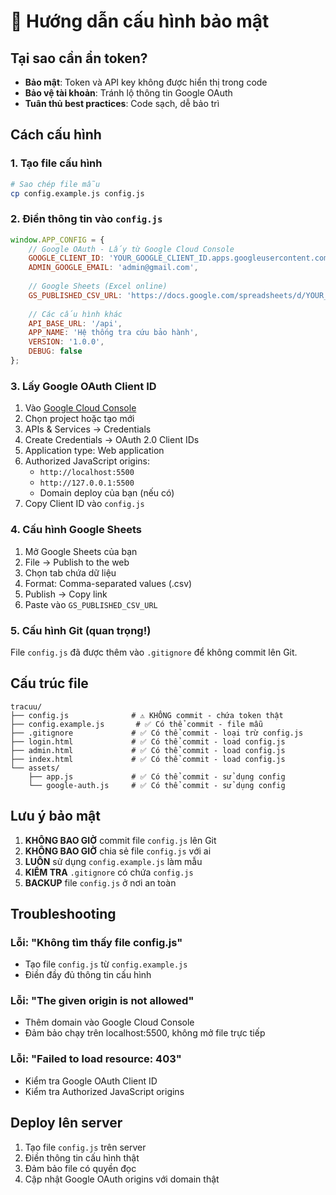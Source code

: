 # 🔐 Hướng dẫn cấu hình bảo mật

## Tại sao cần ẩn token?

- **Bảo mật**: Token và API key không được hiển thị trong code
- **Bảo vệ tài khoản**: Tránh lộ thông tin Google OAuth
- **Tuân thủ best practices**: Code sạch, dễ bảo trì

## Cách cấu hình

### 1. Tạo file cấu hình
```bash
# Sao chép file mẫu
cp config.example.js config.js
```

### 2. Điền thông tin vào `config.js`
```javascript
window.APP_CONFIG = {
    // Google OAuth - Lấy từ Google Cloud Console
    GOOGLE_CLIENT_ID: 'YOUR_GOOGLE_CLIENT_ID.apps.googleusercontent.com',
    ADMIN_GOOGLE_EMAIL: 'admin@gmail.com',
    
    // Google Sheets (Excel online)
    GS_PUBLISHED_CSV_URL: 'https://docs.google.com/spreadsheets/d/YOUR_SHEET_ID/pub?output=csv',
    
    // Các cấu hình khác
    API_BASE_URL: '/api',
    APP_NAME: 'Hệ thống tra cứu bảo hành',
    VERSION: '1.0.0',
    DEBUG: false
};
```

### 3. Lấy Google OAuth Client ID
1. Vào [Google Cloud Console](https://console.cloud.google.com/)
2. Chọn project hoặc tạo mới
3. APIs & Services → Credentials
4. Create Credentials → OAuth 2.0 Client IDs
5. Application type: Web application
6. Authorized JavaScript origins:
   - `http://localhost:5500`
   - `http://127.0.0.1:5500`
   - Domain deploy của bạn (nếu có)
7. Copy Client ID vào `config.js`

### 4. Cấu hình Google Sheets
1. Mở Google Sheets của bạn
2. File → Publish to the web
3. Chọn tab chứa dữ liệu
4. Format: Comma-separated values (.csv)
5. Publish → Copy link
6. Paste vào `GS_PUBLISHED_CSV_URL`

### 5. Cấu hình Git (quan trọng!)
File `config.js` đã được thêm vào `.gitignore` để không commit lên Git.

## Cấu trúc file

```
tracuu/
├── config.js              # ⚠️ KHÔNG commit - chứa token thật
├── config.example.js       # ✅ Có thể commit - file mẫu
├── .gitignore             # ✅ Có thể commit - loại trừ config.js
├── login.html             # ✅ Có thể commit - load config.js
├── admin.html             # ✅ Có thể commit - load config.js
├── index.html             # ✅ Có thể commit - load config.js
└── assets/
    ├── app.js             # ✅ Có thể commit - sử dụng config
    └── google-auth.js     # ✅ Có thể commit - sử dụng config
```

## Lưu ý bảo mật

1. **KHÔNG BAO GIỜ** commit file `config.js` lên Git
2. **KHÔNG BAO GIỜ** chia sẻ file `config.js` với ai
3. **LUÔN** sử dụng `config.example.js` làm mẫu
4. **KIỂM TRA** `.gitignore` có chứa `config.js`
5. **BACKUP** file `config.js` ở nơi an toàn

## Troubleshooting

### Lỗi: "Không tìm thấy file config.js"
- Tạo file `config.js` từ `config.example.js`
- Điền đầy đủ thông tin cấu hình

### Lỗi: "The given origin is not allowed"
- Thêm domain vào Google Cloud Console
- Đảm bảo chạy trên localhost:5500, không mở file trực tiếp

### Lỗi: "Failed to load resource: 403"
- Kiểm tra Google OAuth Client ID
- Kiểm tra Authorized JavaScript origins

## Deploy lên server

1. Tạo file `config.js` trên server
2. Điền thông tin cấu hình thật
3. Đảm bảo file có quyền đọc
4. Cập nhật Google OAuth origins với domain thật
